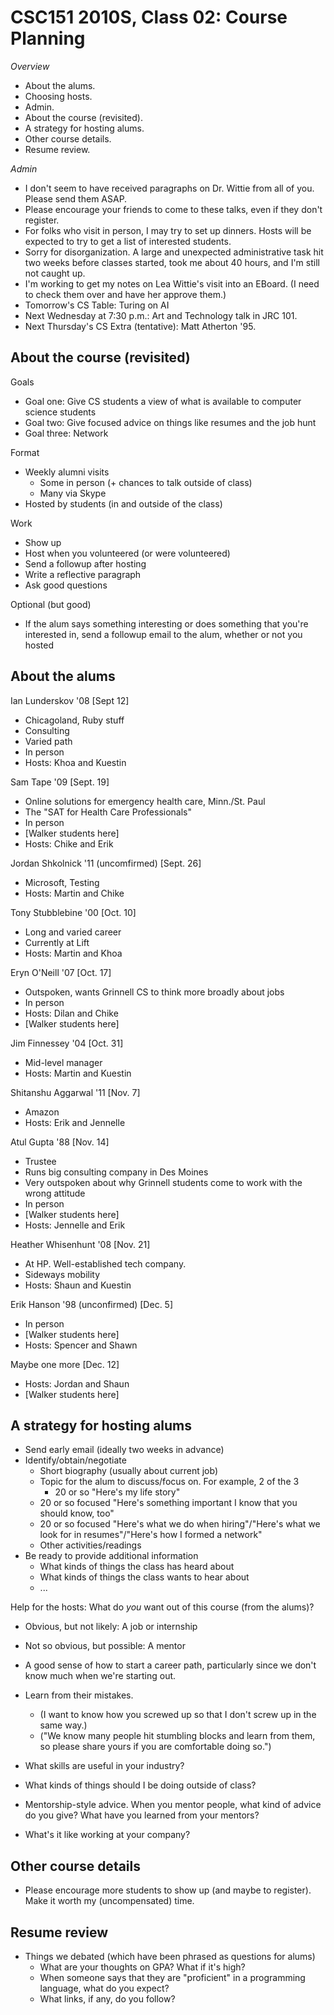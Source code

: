 CSC151 2010S, Class 02: Course Planning
=======================================

_Overview_

* About the alums.
* Choosing hosts.
* Admin.
* About the course (revisited).
* A strategy for hosting alums.
* Other course details.
* Resume review.

_Admin_

* I don't seem to have received paragraphs on Dr. Wittie from all of you.  
  Please send them ASAP.
* Please encourage your friends to come to these talks, even if they 
  don't register.
* For folks who visit in person, I may try to set up dinners.  Hosts
  will be expected to try to get a list of interested students.
* Sorry for disorganization.  A large and unexpected administrative task
  hit two weeks before classes started, took me about 40 hours, and I'm
  still not caught up.
* I'm working to get my notes on Lea Wittie's visit into an EBoard.
  (I need to check them over and have her approve them.)
* Tomorrow's CS Table: Turing on AI
* Next Wednesday at 7:30 p.m.: Art and Technology talk in JRC 101.
* Next Thursday's CS Extra (tentative): Matt Atherton '95.

About the course (revisited)
----------------------------

Goals

* Goal one: Give CS students a view of what is available to computer
  science students
* Goal two: Give focused advice on things like resumes and the job hunt
* Goal three: Network

Format

* Weekly alumni visits
  * Some in person (+ chances to talk outside of class)
  * Many via Skype
* Hosted by students (in and outside of the class)

Work

* Show up
* Host when you volunteered (or were volunteered)
* Send a followup after hosting
* Write a reflective paragraph
* Ask good questions

Optional (but good)

* If the alum says something interesting or does something that you're
  interested in, send a followup email to the alum, whether or not you hosted

About the alums
---------------

Ian Lunderskov '08 [Sept 12]

* Chicagoland, Ruby stuff
* Consulting
* Varied path
* In person
* Hosts: Khoa and Kuestin

Sam Tape '09 [Sept. 19]

* Online solutions for emergency health care, Minn./St. Paul
* The "SAT for Health Care Professionals"
* In person
* [Walker students here]
* Hosts: Chike and Erik

Jordan Shkolnick '11 (uncomfirmed) [Sept. 26]

* Microsoft, Testing
* Hosts: Martin and Chike

Tony Stubblebine '00 [Oct. 10]

* Long and varied career
* Currently at Lift
* Hosts: Martin and Khoa

Eryn O'Neill '07 [Oct. 17]

* Outspoken, wants Grinnell CS to think more broadly about jobs
* In person
* Hosts: Dilan and Chike
* [Walker students here]

Jim Finnessey '04 [Oct. 31]

* Mid-level manager 
* Hosts: Martin and Kuestin

Shitanshu Aggarwal '11 [Nov. 7] 

* Amazon
* Hosts: Erik and Jennelle

Atul Gupta '88 [Nov. 14]

* Trustee
* Runs big consulting company in Des Moines
* Very outspoken about why Grinnell students come to work with the
  wrong attitude
* In person
* [Walker students here]
* Hosts: Jennelle and Erik

Heather Whisenhunt '08 [Nov. 21]

* At HP.  Well-established tech company.
* Sideways mobility
* Hosts: Shaun and Kuestin

Erik Hanson '98 (unconfirmed) [Dec. 5]

* In person
* [Walker students here]
* Hosts: Spencer and Shawn

Maybe one more [Dec. 12]

* Hosts: Jordan and Shaun
* [Walker students here]

A strategy for hosting alums
----------------------------

* Send early email (ideally two weeks in advance)
* Identify/obtain/negotiate
    * Short biography (usually about current job)
    * Topic for the alum to discuss/focus on.  For example, 2 of the 3
        * 20 or so "Here's my life story"
	* 20 or so focused "Here's something important I know that you should know, too"
	* 20 or so focused "Here's what we do when hiring"/"Here's what we look for in resumes"/"Here's how I formed a network"
    * Other activities/readings
* Be ready to provide additional information
    * What kinds of things the class has heard about
    * What kinds of things the class wants to hear about
    * ...

Help for the hosts: What do *you* want out of this course (from the alums)?

* Obvious, but not likely: A job or internship
* Not so obvious, but possible: A mentor

* A good sense of how to start a career path, particularly since we don't
  know much when we're starting out.
* Learn from their mistakes. 
  * (I want to know how you screwed up so that I don't screw up in the same way.) 
  * ("We know many people hit stumbling blocks and learn from them, so please share yours if you are comfortable doing so.")
* What skills are useful in your industry?
* What kinds of things should I be doing outside of class?
* Mentorship-style advice.  When you mentor people, what kind of advice 
  do you give?  What have you learned from your mentors?
* What's it like working at your company?

Other course details
--------------------

* Please encourage more students to show up (and maybe to register).
  Make it worth my (uncompensated) time.

Resume review
-------------

* Things we debated (which have been phrased as questions for alums)
    * What are your thoughts on GPA?  What if it's high?
    * When someone says that they are "proficient" in a programming 
      language, what do you expect?
    * What links, if any, do you follow?
